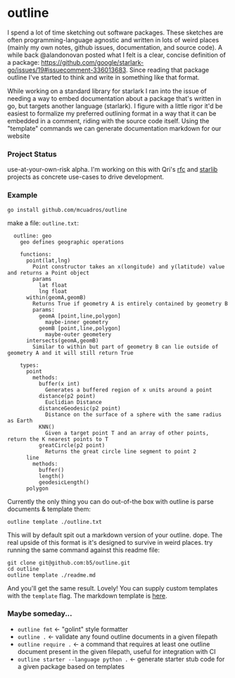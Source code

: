 # outline

I spend a lot of time sketching out software packages. These sketches are often programming-language agnostic and written in lots of weird places (mainly my own notes, github issues, documentation, and source code). A while back @alandonovan posted what I felt is a clear, concise definition of a package: https://github.com/google/starlark-go/issues/19#issuecomment-336013683. Since reading that package outline I've started to think and write in something like that format.

While working on a standard library for starlark I ran into the issue of needing a way to embed documentation about a package that's written in go, but targets another language (starlark). I figure with a little rigor it'd be easiest to formalize my preferred outlining format in a way that it can be embedded in a comment, riding with the source code itself. Using the "template" commands we can generate documentation markdown for our website

### Project Status
use-at-your-own-risk alpha. I'm working on this with Qri's [rfc](https://github.com/qri-io/rfcs) and [starlib](https://github.com/qri-io/starlib) projects as concrete use-cases to drive development.

### Example
```shell
go install github.com/mcuadros/outline
```

make a file: `outline.txt`:
```
  outline: geo
    geo defines geographic operations

    functions:
      point(lat,lng)
        Point constructor takes an x(longitude) and y(latitude) value and returns a Point object
        params
          lat float
          lng float
      within(geomA,geomB)
        Returns True if geometry A is entirely contained by geometry B
        params:
          geomA [point,line,polygon]
            maybe-inner geometry
          geomB [point,line,polygon]
            maybe-outer geometery
      intersects(geomA,geomB)
        Similar to within but part of geometry B can lie outside of geometry A and it will still return True

    types:
      point
        methods:
          buffer(x int)
            Generates a buffered region of x units around a point
          distance(p2 point)
            Euclidian Distance
          distanceGeodesic(p2 point)
            Distance on the surface of a sphere with the same radius as Earth
          KNN()
            Given a target point T and an array of other points, return the K nearest points to T
          greatCircle(p2 point)
            Returns the great circle line segment to point 2
      line
        methods:
          buffer()
          length()
          geodesicLength()
      polygon
```

Currently the only thing you can do out-of-the box with outline is parse documents & template them:
```
outline template ./outline.txt
```

This will by default spit out a markdown version of your outline. dope. The real upside of this format is it's designed to survive in weird places. try running the same command against this readme file:
```
git clone git@github.com:b5/outline.git
cd outline
outline template ./readme.md
```

And you'll get the same result. Lovely! You can supply custom templates with the `template` flag. The markdown template is [here](/cmd/template.go).


### Maybe someday...
* `outline fmt` <- "golint" style formatter
* `outline .` <- validate any found outline documents in a given filepath
* `outline require .` <- a command that requires at least one outline document present in the given filepath, useful for integration with CI
* `outline starter --language python .` <- generate starter stub code for a given package based on templates